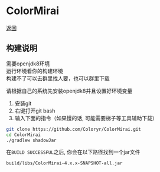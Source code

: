 # ColorMirai

[返回](../README.md)

## 构建说明

需要openjdk8环境  
运行环境看你的构建环境  
构建不了可以去群里找人要，也可以群里下载

请根据自己的系统先安装openjdk8并且设置好环境变量

1. 安装git
2. 右键打开git bash
3. 输入下面的指令（如果慢的话, 可能需要梯子等工具辅助下载）

```bash
git clone https://github.com/Coloryr/ColorMirai.git
cd ColorMirai
./gradlew shadowJar
```

在`BUILD SUCCESSFUL`之后, 你会在以下路径找到一个jar文件

`build/libs/ColorMirai-4.x.x-SNAPSHOT-all.jar`
